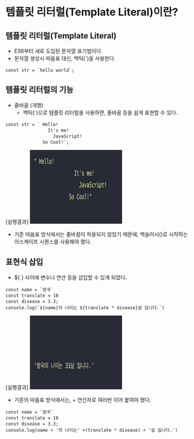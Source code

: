 # 템플릿 리터럴(Template Literal)이란?

## 템플릿 리터럴(Template Literal)

- ES6부터 새로 도입된 문자열 표기법이다.
- 문자열 생성시 따옴표 대신, 백틱(`)을 사용한다.

```
const str = `hello world`;
```

## 템플릿 리터럴의 기능

- 줄바꿈 (개행)
  - 백틱(`)으로 템플릿 리터럴을 사용하면, 줄바꿈 등을 쉽게 표현할 수 있다.

```
const str = ` Hello!
                It's me!
                  JavaScript!
              So Cool!`;
```

[실행결과]
<img src="./../Image/template%20literal_줄바꿈.png" width="250px" height="200px" alt="Template Literal"></img>

- 기존 따옴표 방식에서는 줄바꿈이 허용되지 않았기 때문에, 백슬러시(\)로 시작하는 이스케이프 시퀀스를 사용해야 했다.

## 표현식 삽입

- ${ } 사이에 변수나 연산 등을 삽입할 수 있게 되었다.

```
const name = `방국`
const translate = 10
const disease = 3.3;
console.log(`${name}의 나이는 ${translate * disease}살 입니다.`)
```

[실행결과]
<img src="./../Image/templata%20literal_표현식.png" width="250px" height="200px" alt="Template Literal"></img>

- 기존의 따옴표 방식에서는, + 연산자로 여러번 이어 붙여야 했다.

```
const name = `방국`
const translate = 10
const disease = 3.3;
console.log(name + '의 나이는' +(translate * disease) + '살 입니다.')
```
